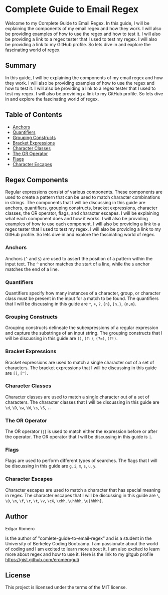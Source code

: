 # Complete Guide to Email Regex

Welcome to my Complete Guide to Email Regex. In this guide, I will be explaining the components of my email regex and how they work. I will also be providing examples of how to use the regex and how to test it. I will also be providing a link to a regex tester that I used to test my regex. I will also be providing a link to my GitHub profile. So lets dive in and explore the fascinating world of regex.

## Summary

In this guide, I will be explaining the components of my email regex and how they work. I will also be providing examples of how to use the regex and how to test it. I will also be providing a link to a regex tester that I used to test my regex. I will also be providing a link to my GitHub profile. So lets dive in and explore the fascinating world of regex.

## Table of Contents

- [Anchors](#anchors)
- [Quantifiers](#quantifiers)
- [Grouping Constructs](#grouping-constructs)
- [Bracket Expressions](#bracket-expressions)
- [Character Classes](#character-classes)
- [The OR Operator](#the-or-operator)
- [Flags](#flags)
- [Character Escapes](#character-escapes)

## Regex Components
Regular expressions consist of various components. These components are used to create a pattern that can be used to match character combinations in strings. The components that I will be discussing in this guide are anchors, quantifiers, grouping constructs, bracket expressions, character classes, the OR operator, flags, and character escapes. I will be explaining what each component does and how it works. I will also be providing examples of how to use each component. I will also be providing a link to a regex tester that I used to test my regex. I will also be providing a link to my GitHub profile. So lets dive in and explore the fascinating world of regex.
### Anchors
Anchors (`^` and `$`) are used to assert the position of a pattern within the input text.
The `^` anchor matches the start of a line, while the `$` anchor matches the end of a line.

### Quantifiers
Quantifiers specify how many instances of a character, group, or character class must be present in the input for a match to be found. The quantifiers that I will be discussing in this guide are `*`, `+`, `?`, `{n}`, `{n,}`, `{n,m}`.

### Grouping Constructs
Grouping constructs delineate the subexpressions of a regular expression and capture the substrings of an input string. The grouping constructs that I will be discussing in this guide are `()`, `(?:)`, `(?=)`, `(?!)`.

### Bracket Expressions
Bracket expressions are used to match a single character out of a set of characters. The bracket expressions that I will be discussing in this guide are `[]`, `[^]`.

### Character Classes
Character classes are used to match a single character out of a set of characters. The character classes that I will be discussing in this guide are `\d`, `\D`, `\w`, `\W`, `\s`, `\S`, `.`.

### The OR Operator
The OR operator (`|`) is used to match either the expression before or after the operator. The OR operator that I will be discussing in this guide is `|`.

### Flags
Flags are used to perform different types of searches. The flags that I will be discussing in this guide are `g`, `i`, `m`, `s`, `u`, `y`.

### Character Escapes
Character escapes are used to match a character that has special meaning in regex. The character escapes that I will be discussing in this guide are `\`, `\0`, `\n`, `\f`, `\r`, `\t`, `\v`, `\cX`, `\xhh`, `\uhhhh`, `\u{hhhh}`.

## Author
Edgar Romero

Is the author of "comlete-guide-to-email-regex" and is a student in the University of Berkeley Coding Bootcamp. I am passionate about the world of coding and I am excited to learn more about it. I am also excited to learn more about regex and how to use it. Here is the link to my gitgub profile https://gist.github.com/eromeroguti

## License
This project is licensed under the terms of the MIT license.
